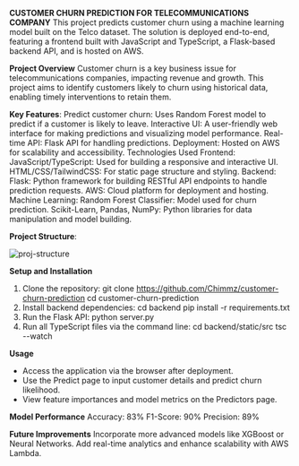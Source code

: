 **CUSTOMER CHURN PREDICTION FOR TELECOMMUNICATIONS COMPANY**
This project predicts customer churn using a machine learning model built on the Telco dataset. The solution is deployed end-to-end, featuring a frontend built with JavaScript and TypeScript, a Flask-based backend API, and is hosted on AWS.

**Project Overview**
Customer churn is a key business issue for telecommunications companies, impacting revenue and growth. This project aims to identify customers likely to churn using historical data, enabling timely interventions to retain them.

**Key Features**:
Predict customer churn: Uses Random Forest model to predict if a customer is likely to leave.
Interactive UI: A user-friendly web interface for making predictions and visualizing model performance.
Real-time API: Flask API for handling predictions.
Deployment: Hosted on AWS for scalability and accessibility.
Technologies Used
Frontend:
JavaScript/TypeScript: Used for building a responsive and interactive UI.
HTML/CSS/TailwindCSS: For static page structure and styling.
Backend:
Flask: Python framework for building RESTful API endpoints to handle prediction requests.
AWS: Cloud platform for deployment and hosting.
Machine Learning:
Random Forest Classifier: Model used for churn prediction.
Scikit-Learn, Pandas, NumPy: Python libraries for data manipulation and model building.

**Project Structure**:

![proj-structure](https://github.com/user-attachments/assets/ea9ffe59-56fc-4b99-aaad-58e179cf5d90)


**Setup and Installation**

1. Clone the repository:
  git clone https://github.com/Chimmz/customer-churn-prediction
  cd customer-churn-prediction
2. Install backend dependencies:
  cd backend
  pip install -r requirements.txt
3. Run the Flask API:
  python server.py
4. Run all TypeScript files via the command line:
  cd backend/static/src
  tsc --watch

**Usage**
- Access the application via the browser after deployment.
- Use the Predict page to input customer details and predict churn likelihood.
- View feature importances and model metrics on the Predictors page.
  
**Model Performance**
Accuracy: 83%
F1-Score: 90%
Precision: 89%

**Future Improvements**
Incorporate more advanced models like XGBoost or Neural Networks.
Add real-time analytics and enhance scalability with AWS Lambda.
  







